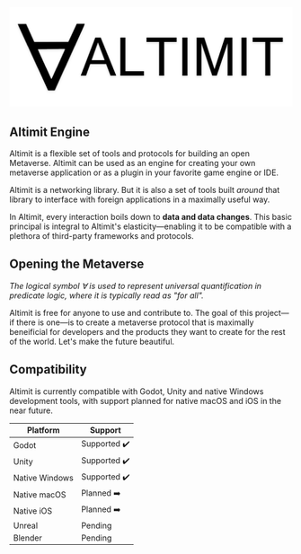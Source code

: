 ![Altimit logo](/logo.png)

## Altimit Engine

Altimit is a flexible set of tools and protocols for building an open Metaverse. Altimit can be used as an engine for creating your own metaverse application or as a plugin in your favorite game engine or IDE.

Altimit is a networking library. But it is also a set of tools built <i>around</i> that library to interface with foreign applications in a maximally useful way.

In Altimit, every interaction boils down to <b>data and data changes</b>. This basic principal is integral to Altimit's elasticity—enabling it to be compatible with a plethora of third-party frameworks and protocols.

## Opening the Metaverse

<i>The logical symbol ∀ is used to represent universal quantification in predicate logic, where it is typically read as "for all".</i>

Altimit is free for anyone to use and contribute to. The goal of this project—if there is one—is to create a metaverse protocol that is maximally beneificial for developers and the products they want to create for the rest of the world. Let's make the future beautiful.

## Compatibility

Altimit is currently compatible with Godot, Unity and native Windows development tools, with support planned for native macOS and iOS in the near future.

Platform | Support |
--- | --- | 
Godot | Supported ✔️ |
Unity | Supported ✔️ |
Native Windows | Supported ✔️ |
Native macOS | Planned ➡️ |
Native iOS | Planned ➡️ |
Unreal | Pending |
Blender | Pending |

